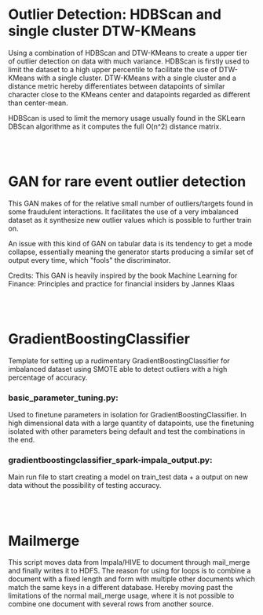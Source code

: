 # Outlier Detection: HDBScan and single cluster DTW-KMeans
Using a combination of HDBScan and DTW-KMeans to create a upper tier of outlier detection on data with much variance. HDBScan is firstly used to limit the dataset to a high upper percentile to facilitate the use of DTW-KMeans with a single cluster. DTW-KMeans with a single cluster and a distance metric hereby differentiates between datapoints of similar character close to the KMeans center and datapoints regarded as different than center-mean.

HDBScan is used to limit the memory usage usually found in the SKLearn DBScan algorithme as it computes the full O(n^2) distance matrix.

<br>
<br>

# GAN for rare event outlier detection
This GAN makes of for the relative small number of outliers/targets found in some fraudulent interactions. It facilitates the use of a very imbalanced dataset as it synthesize new outlier values which is possible to further train on.

An issue with this kind of GAN on tabular data is its tendency to get a mode collapse, essentially meaning the generator starts producing a similar set of output every time, which "fools" the discriminator.

Credits: This GAN is heavily inspired by the book Machine Learning for Finance: Principles and practice for financial insiders by Jannes Klaas
  
<br>
<br>

# GradientBoostingClassifier
Template for setting up a rudimentary GradientBoostingClassifier for imbalanced dataset using SMOTE able to detect outliers with a high percentage of accuracy.

### basic_parameter_tuning.py:
Used to finetune parameters in isolation for GradientBoostingClassifier. In high dimensional data with a large quantity of datapoints, use the finetuning isolated with other parameters being default and test the combinations in the end.

### gradientboostingclassifier_spark-impala_output.py:
Main run file to start creating a model on train_test data + a output on new data without the possibility of testing accuracy.
  
<br>
<br>

# Mailmerge

This script moves data from Impala/HIVE to document through mail_merge and finally writes it to HDFS.
The reason for using for loops is to combine a document with a fixed length and form with multiple other documents which match the same keys in a different database. Hereby moving past the limitations of the normal mail_merge usage, where it is not possible to combine one document with several rows from another source.
